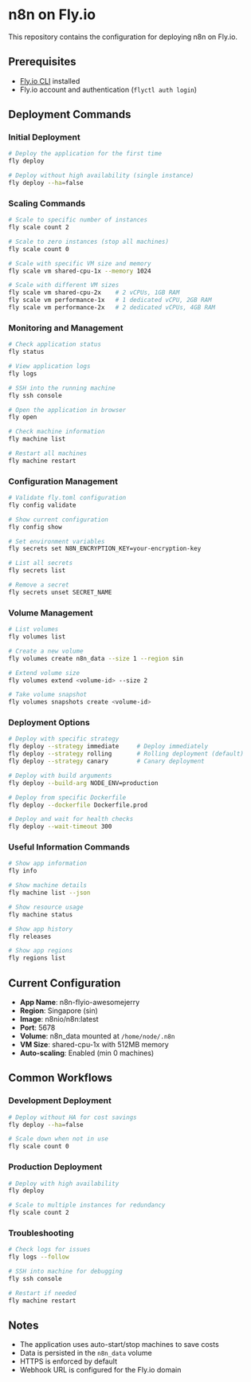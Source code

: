 # n8n on Fly.io

This repository contains the configuration for deploying n8n on Fly.io.

## Prerequisites

- [Fly.io CLI](https://fly.io/docs/hands-on/install-flyctl/) installed
- Fly.io account and authentication (`flyctl auth login`)

## Deployment Commands

### Initial Deployment
```bash
# Deploy the application for the first time
fly deploy

# Deploy without high availability (single instance)
fly deploy --ha=false
```

### Scaling Commands
```bash
# Scale to specific number of instances
fly scale count 2

# Scale to zero instances (stop all machines)
fly scale count 0

# Scale with specific VM size and memory
fly scale vm shared-cpu-1x --memory 1024

# Scale with different VM sizes
fly scale vm shared-cpu-2x    # 2 vCPUs, 1GB RAM
fly scale vm performance-1x   # 1 dedicated vCPU, 2GB RAM
fly scale vm performance-2x   # 2 dedicated vCPUs, 4GB RAM
```

### Monitoring and Management
```bash
# Check application status
fly status

# View application logs
fly logs

# SSH into the running machine
fly ssh console

# Open the application in browser
fly open

# Check machine information
fly machine list

# Restart all machines
fly machine restart
```

### Configuration Management
```bash
# Validate fly.toml configuration
fly config validate

# Show current configuration
fly config show

# Set environment variables
fly secrets set N8N_ENCRYPTION_KEY=your-encryption-key

# List all secrets
fly secrets list

# Remove a secret
fly secrets unset SECRET_NAME
```

### Volume Management
```bash
# List volumes
fly volumes list

# Create a new volume
fly volumes create n8n_data --size 1 --region sin

# Extend volume size
fly volumes extend <volume-id> --size 2

# Take volume snapshot
fly volumes snapshots create <volume-id>
```

### Deployment Options
```bash
# Deploy with specific strategy
fly deploy --strategy immediate     # Deploy immediately
fly deploy --strategy rolling       # Rolling deployment (default)
fly deploy --strategy canary        # Canary deployment

# Deploy with build arguments
fly deploy --build-arg NODE_ENV=production

# Deploy from specific Dockerfile
fly deploy --dockerfile Dockerfile.prod

# Deploy and wait for health checks
fly deploy --wait-timeout 300
```

### Useful Information Commands
```bash
# Show app information
fly info

# Show machine details
fly machine list --json

# Show resource usage
fly machine status

# Show app history
fly releases

# Show app regions
fly regions list
```

## Current Configuration

- **App Name**: n8n-flyio-awesomejerry
- **Region**: Singapore (sin)
- **Image**: n8nio/n8n:latest
- **Port**: 5678
- **Volume**: n8n_data mounted at `/home/node/.n8n`
- **VM Size**: shared-cpu-1x with 512MB memory
- **Auto-scaling**: Enabled (min 0 machines)

## Common Workflows

### Development Deployment
```bash
# Deploy without HA for cost savings
fly deploy --ha=false

# Scale down when not in use
fly scale count 0
```

### Production Deployment
```bash
# Deploy with high availability
fly deploy

# Scale to multiple instances for redundancy
fly scale count 2
```

### Troubleshooting
```bash
# Check logs for issues
fly logs --follow

# SSH into machine for debugging
fly ssh console

# Restart if needed
fly machine restart
```

## Notes

- The application uses auto-start/stop machines to save costs
- Data is persisted in the `n8n_data` volume
- HTTPS is enforced by default
- Webhook URL is configured for the Fly.io domain

